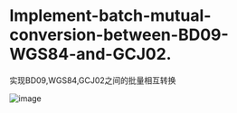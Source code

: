 # Implement-batch-mutual-conversion-between-BD09-WGS84-and-GCJ02.
实现BD09,WGS84,GCJ02之间的批量相互转换


![image](https://github.com/user-attachments/assets/ade01d23-8078-4131-a8a3-d3b1f8a320c2)
